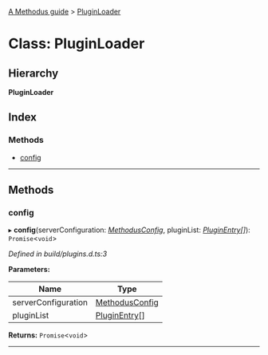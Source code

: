 [A Methodus guide](../README.md) > [PluginLoader](../classes/pluginloader.md)

# Class: PluginLoader

## Hierarchy

**PluginLoader**

## Index

### Methods

* [config](pluginloader.md#config)

---

## Methods

<a id="config"></a>

###  config

▸ **config**(serverConfiguration: *[MethodusConfig](methodusconfig.md)*, pluginList: *[PluginEntry](../interfaces/pluginentry.md)[]*): `Promise`<`void`>

*Defined in build/plugins.d.ts:3*

**Parameters:**

| Name | Type |
| ------ | ------ |
| serverConfiguration | [MethodusConfig](methodusconfig.md) |
| pluginList | [PluginEntry](../interfaces/pluginentry.md)[] |

**Returns:** `Promise`<`void`>

___

